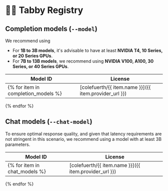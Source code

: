 # 🧑‍🔬 Tabby Registry

## Completion models (`--model`)

We recommend using

* For **1B to 3B models**, it's advisable to have at least **NVIDIA T4, 10 Series, or 20 Series GPUs**.
* For **7B to 13B models**, we recommend using **NVIDIA V100, A100, 30 Series, or 40 Series GPUs**.

| Model ID | License |
| -------- | ------- |
{% for item in completion_models %}| [colefuerth/{{ item.name }}]({{ item.provider_url }}) | [{{ item.license_name }}]({{ item.license_url }}) |
{% endfor %}

## Chat models (`--chat-model`)

To ensure optimal response quality, and given that latency requirements are not stringent in this scenario, we recommend using a model with at least 3B parameters.

| Model ID | License |
| -------- | ------- |
{% for item in chat_models %}| [colefuerth/{{ item.name }}]({{ item.provider_url }}) | [{{ item.license_name }}]({{ item.license_url }}) |
{% endfor %}
